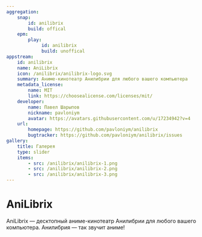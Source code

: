 ```yaml
---
aggregation:
    snap:
        id: anilibrix
        build: offical
    epm: 
        play:
             id: anilibrix
             build: unoffical
appstream:
    id: anilibrix
    name: AniLibrix
    icon: /anilibrix/anilibrix-logo.svg
    summary: Аниме-кинотеатр Анилибрии для любого вашего компьютера
    metadata_license:
        name: MIT
        link: https://choosealicense.com/licenses/mit/
    developer:
        name: Павел Шарыпов
        nickname: pavloniym
        avatar: https://avatars.githubusercontent.com/u/17234942?v=4
    url:
        homepage: https://github.com/pavloniym/anilibrix
        bugtracker: https://github.com/pavloniym/anilibrix/issues
gallery:
    title: Галерея
    type: slider
    items:
        - src: /anilibrix/anilibrix-1.png
        - src: /anilibrix/anilibrix-2.png
        - src: /anilibrix/anilibrix-3.png
---
```


# AniLibrix

AniLibrix — десктопный аниме-кинотеатр Анилибрии для любого вашего компьютера. Анилибрия — так звучит аниме!

<AGWGallery />

<!--@include: @apps/_parts/install/content-snap.md-->
<!--@include: @apps/_parts/install/content-epm-play.md-->
